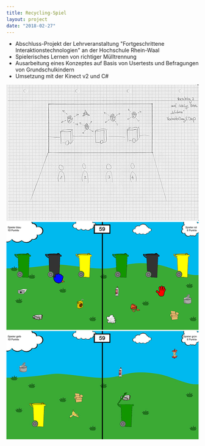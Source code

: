 ```yaml
---
title: Recycling-Spiel
layout: project
date: "2018-02-27"
---
```

* Abschluss-Projekt der Lehrveranstaltung "Fortgeschrittene Interaktionstechnologien" an der Hochschule Rhein-Waal
* Spielerisches Lernen von richtiger Mülltrennung
* Ausarbeitung eines Konzeptes auf Basis von Usertests und Befragungen von Grundschulkindern
* Umsetzung mit der Kinect v2 und C#

<media-slider>
    <img src="./recycling_2.jpg"/>
    <img src="./recycling_1.jpg"/>
    <img src="./recycling_3.jpg"/>
</media-slider>